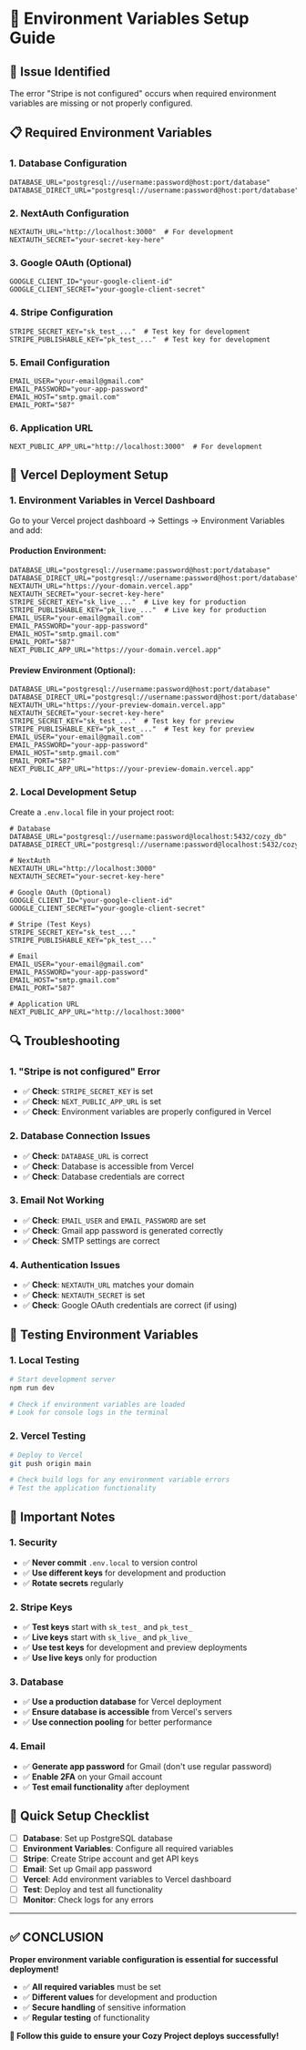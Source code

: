 # 🔧 Environment Variables Setup Guide

## 🎯 **Issue Identified**

The error "Stripe is not configured" occurs when required environment variables are missing or not properly configured.

## 📋 **Required Environment Variables**

### **1. Database Configuration**
```env
DATABASE_URL="postgresql://username:password@host:port/database"
DATABASE_DIRECT_URL="postgresql://username:password@host:port/database"
```

### **2. NextAuth Configuration**
```env
NEXTAUTH_URL="http://localhost:3000"  # For development
NEXTAUTH_SECRET="your-secret-key-here"
```

### **3. Google OAuth (Optional)**
```env
GOOGLE_CLIENT_ID="your-google-client-id"
GOOGLE_CLIENT_SECRET="your-google-client-secret"
```

### **4. Stripe Configuration**
```env
STRIPE_SECRET_KEY="sk_test_..."  # Test key for development
STRIPE_PUBLISHABLE_KEY="pk_test_..."  # Test key for development
```

### **5. Email Configuration**
```env
EMAIL_USER="your-email@gmail.com"
EMAIL_PASSWORD="your-app-password"
EMAIL_HOST="smtp.gmail.com"
EMAIL_PORT="587"
```

### **6. Application URL**
```env
NEXT_PUBLIC_APP_URL="http://localhost:3000"  # For development
```

## 🚀 **Vercel Deployment Setup**

### **1. Environment Variables in Vercel Dashboard**

Go to your Vercel project dashboard → Settings → Environment Variables and add:

#### **Production Environment:**
```env
DATABASE_URL="postgresql://username:password@host:port/database"
DATABASE_DIRECT_URL="postgresql://username:password@host:port/database"
NEXTAUTH_URL="https://your-domain.vercel.app"
NEXTAUTH_SECRET="your-secret-key-here"
STRIPE_SECRET_KEY="sk_live_..."  # Live key for production
STRIPE_PUBLISHABLE_KEY="pk_live_..."  # Live key for production
EMAIL_USER="your-email@gmail.com"
EMAIL_PASSWORD="your-app-password"
EMAIL_HOST="smtp.gmail.com"
EMAIL_PORT="587"
NEXT_PUBLIC_APP_URL="https://your-domain.vercel.app"
```

#### **Preview Environment (Optional):**
```env
DATABASE_URL="postgresql://username:password@host:port/database"
DATABASE_DIRECT_URL="postgresql://username:password@host:port/database"
NEXTAUTH_URL="https://your-preview-domain.vercel.app"
NEXTAUTH_SECRET="your-secret-key-here"
STRIPE_SECRET_KEY="sk_test_..."  # Test key for preview
STRIPE_PUBLISHABLE_KEY="pk_test_..."  # Test key for preview
EMAIL_USER="your-email@gmail.com"
EMAIL_PASSWORD="your-app-password"
EMAIL_HOST="smtp.gmail.com"
EMAIL_PORT="587"
NEXT_PUBLIC_APP_URL="https://your-preview-domain.vercel.app"
```

### **2. Local Development Setup**

Create a `.env.local` file in your project root:

```env
# Database
DATABASE_URL="postgresql://username:password@localhost:5432/cozy_db"
DATABASE_DIRECT_URL="postgresql://username:password@localhost:5432/cozy_db"

# NextAuth
NEXTAUTH_URL="http://localhost:3000"
NEXTAUTH_SECRET="your-secret-key-here"

# Google OAuth (Optional)
GOOGLE_CLIENT_ID="your-google-client-id"
GOOGLE_CLIENT_SECRET="your-google-client-secret"

# Stripe (Test Keys)
STRIPE_SECRET_KEY="sk_test_..."
STRIPE_PUBLISHABLE_KEY="pk_test_..."

# Email
EMAIL_USER="your-email@gmail.com"
EMAIL_PASSWORD="your-app-password"
EMAIL_HOST="smtp.gmail.com"
EMAIL_PORT="587"

# Application URL
NEXT_PUBLIC_APP_URL="http://localhost:3000"
```

## 🔍 **Troubleshooting**

### **1. "Stripe is not configured" Error**
- ✅ **Check**: `STRIPE_SECRET_KEY` is set
- ✅ **Check**: `NEXT_PUBLIC_APP_URL` is set
- ✅ **Check**: Environment variables are properly configured in Vercel

### **2. Database Connection Issues**
- ✅ **Check**: `DATABASE_URL` is correct
- ✅ **Check**: Database is accessible from Vercel
- ✅ **Check**: Database credentials are correct

### **3. Email Not Working**
- ✅ **Check**: `EMAIL_USER` and `EMAIL_PASSWORD` are set
- ✅ **Check**: Gmail app password is generated correctly
- ✅ **Check**: SMTP settings are correct

### **4. Authentication Issues**
- ✅ **Check**: `NEXTAUTH_URL` matches your domain
- ✅ **Check**: `NEXTAUTH_SECRET` is set
- ✅ **Check**: Google OAuth credentials are correct (if using)

## 🧪 **Testing Environment Variables**

### **1. Local Testing**
```bash
# Start development server
npm run dev

# Check if environment variables are loaded
# Look for console logs in the terminal
```

### **2. Vercel Testing**
```bash
# Deploy to Vercel
git push origin main

# Check build logs for any environment variable errors
# Test the application functionality
```

## 📝 **Important Notes**

### **1. Security**
- ✅ **Never commit** `.env.local` to version control
- ✅ **Use different keys** for development and production
- ✅ **Rotate secrets** regularly

### **2. Stripe Keys**
- ✅ **Test keys** start with `sk_test_` and `pk_test_`
- ✅ **Live keys** start with `sk_live_` and `pk_live_`
- ✅ **Use test keys** for development and preview deployments
- ✅ **Use live keys** only for production

### **3. Database**
- ✅ **Use a production database** for Vercel deployment
- ✅ **Ensure database is accessible** from Vercel's servers
- ✅ **Use connection pooling** for better performance

### **4. Email**
- ✅ **Generate app password** for Gmail (don't use regular password)
- ✅ **Enable 2FA** on your Gmail account
- ✅ **Test email functionality** after deployment

## 🚀 **Quick Setup Checklist**

- [ ] **Database**: Set up PostgreSQL database
- [ ] **Environment Variables**: Configure all required variables
- [ ] **Stripe**: Create Stripe account and get API keys
- [ ] **Email**: Set up Gmail app password
- [ ] **Vercel**: Add environment variables to Vercel dashboard
- [ ] **Test**: Deploy and test all functionality
- [ ] **Monitor**: Check logs for any errors

---

## ✅ **CONCLUSION**

**Proper environment variable configuration is essential for successful deployment!**

- ✅ **All required variables** must be set
- ✅ **Different values** for development and production
- ✅ **Secure handling** of sensitive information
- ✅ **Regular testing** of functionality

**🚀 Follow this guide to ensure your Cozy Project deploys successfully!**
